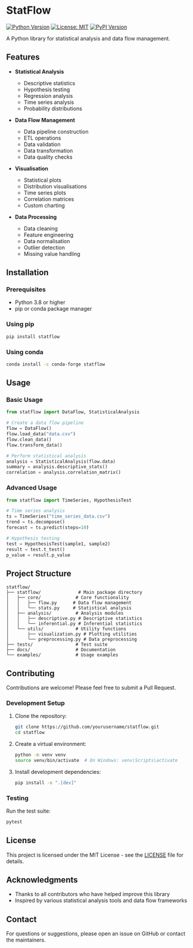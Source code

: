 # StatFlow

[![Python Version](https://img.shields.io/badge/python-3.8%2B-blue.svg)](https://www.python.org/downloads/)
[![License: MIT](https://img.shields.io/badge/License-MIT-yellow.svg)](https://opensource.org/licenses/MIT)
[![PyPI Version](https://img.shields.io/pypi/v/statflow.svg)](https://pypi.org/project/statflow/)

A Python library for statistical analysis and data flow management.

## Features

- **Statistical Analysis**
  - Descriptive statistics
  - Hypothesis testing
  - Regression analysis
  - Time series analysis
  - Probability distributions

- **Data Flow Management**
  - Data pipeline construction
  - ETL operations
  - Data validation
  - Data transformation
  - Data quality checks

- **Visualisation**
  - Statistical plots
  - Distribution visualisations
  - Time series plots
  - Correlation matrices
  - Custom charting

- **Data Processing**
  - Data cleaning
  - Feature engineering
  - Data normalisation
  - Outlier detection
  - Missing value handling

## Installation

### Prerequisites

- Python 3.8 or higher
- pip or conda package manager

### Using pip

```bash
pip install statflow
```

### Using conda

```bash
conda install -c conda-forge statflow
```

## Usage

### Basic Usage

```python
from statflow import DataFlow, StatisticalAnalysis

# Create a data flow pipeline
flow = DataFlow()
flow.load_data("data.csv")
flow.clean_data()
flow.transform_data()

# Perform statistical analysis
analysis = StatisticalAnalysis(flow.data)
summary = analysis.descriptive_stats()
correlation = analysis.correlation_matrix()
```

### Advanced Usage

```python
from statflow import TimeSeries, HypothesisTest

# Time series analysis
ts = TimeSeries("time_series_data.csv")
trend = ts.decompose()
forecast = ts.predict(steps=10)

# Hypothesis testing
test = HypothesisTest(sample1, sample2)
result = test.t_test()
p_value = result.p_value
```

## Project Structure

```text
statflow/
├── statflow/              # Main package directory
│   ├── core/             # Core functionality
│   │   ├── flow.py      # Data flow management
│   │   └── stats.py     # Statistical analysis
│   ├── analysis/         # Analysis modules
│   │   ├── descriptive.py # Descriptive statistics
│   │   └── inferential.py # Inferential statistics
│   └── utils/            # Utility functions
│       ├── visualization.py # Plotting utilities
│       └── preprocessing.py # Data preprocessing
├── tests/                # Test suite
├── docs/                 # Documentation
└── examples/             # Usage examples
```

## Contributing

Contributions are welcome! Please feel free to submit a Pull Request.

### Development Setup

1. Clone the repository:

   ```bash
   git clone https://github.com/yourusername/statflow.git
   cd statflow
   ```

2. Create a virtual environment:

   ```bash
   python -m venv venv
   source venv/bin/activate  # On Windows: venv\Scripts\activate
   ```

3. Install development dependencies:

   ```bash
   pip install -e ".[dev]"
   ```

### Testing

Run the test suite:

```bash
pytest
```

## License

This project is licensed under the MIT License - see the [LICENSE](LICENSE) file for details.

## Acknowledgments

- Thanks to all contributors who have helped improve this library
- Inspired by various statistical analysis tools and data flow frameworks

## Contact

For questions or suggestions, please open an issue on GitHub or contact the maintainers.
